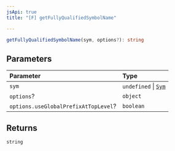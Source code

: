 ```yaml
---
jsApi: true
title: "[F] getFullyQualifiedSymbolName"

---
```

```ts
getFullyQualifiedSymbolName(sym, options?): string
```

## Parameters

| Parameter | Type |
| :------ | :------ |
| `sym` | `undefined` \| [`Sym`](../interfaces/Sym.md) |
| `options`? | `object` |
| `options.useGlobalPrefixAtTopLevel`? | `boolean` |

## Returns

`string`
